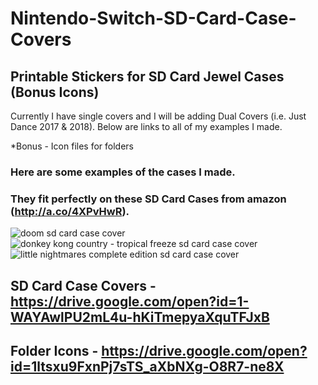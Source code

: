 # Nintendo-Switch-SD-Card-Case-Covers
## Printable Stickers for SD Card Jewel Cases (Bonus Icons)
Currently I have single covers and I will be adding Dual Covers (i.e. Just Dance 2017 & 2018).
Below are links to all of my examples I made.

*Bonus - Icon files for folders

### Here are some examples of the cases I made.
### They fit perfectly on these SD Card Cases from amazon (http://a.co/4XPvHwR).
![doom sd card case cover](https://user-images.githubusercontent.com/25444976/42608970-0563eb5a-8550-11e8-80b0-82479be95363.png)
![donkey kong country - tropical freeze sd card case cover](https://user-images.githubusercontent.com/25444976/42608996-13bd2b94-8550-11e8-8597-7d509d4e5568.png)
![little nightmares complete edition sd card case cover](https://user-images.githubusercontent.com/25444976/42609023-2730ca46-8550-11e8-8280-92803b492edf.png)


## SD Card Case Covers - https://drive.google.com/open?id=1-WAYAwlPU2mL4u-hKiTmepyaXquTFJxB

## Folder Icons -        https://drive.google.com/open?id=1ltsxu9FxnPj7sTS_aXbNXg-O8R7-ne8X
